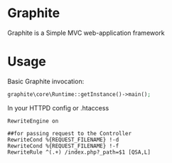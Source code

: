 Graphite
========
Graphite is a Simple MVC web-application framework

Usage
=====
Basic Graphite invocation:
```php
graphite\core\Runtime::getInstance()->main();
```

In your HTTPD config or .htaccess
```
RewriteEngine on

##for passing request to the Controller
RewriteCond %{REQUEST_FILENAME} !-d
RewriteCond %{REQUEST_FILENAME} !-f
RewriteRule ^(.+) /index.php?_path=$1 [QSA,L]
```
